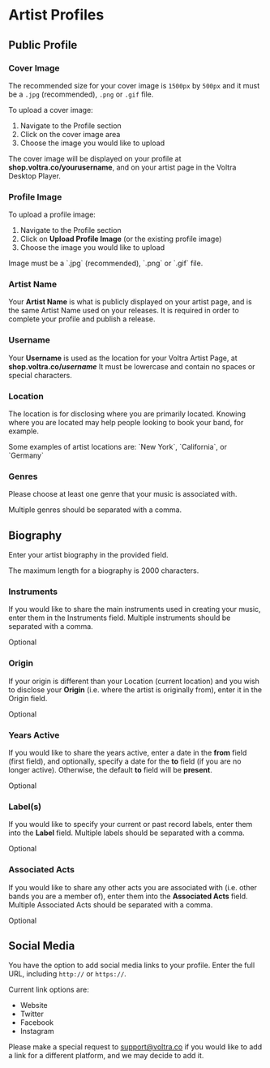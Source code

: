# Artist Profiles

## Public Profile

### Cover Image

The recommended size for your cover image is `1500px` by `500px` and it must be a `.jpg` (recommended), `.png` or `.gif` file.

To upload a cover image:

1.  Navigate to the Profile section
2.  Click on the cover image area
3.  Choose the image you would like to upload

The cover image will be displayed on your profile at **shop.voltra.co/yourusername**, and on your artist page in the Voltra Desktop Player.

### Profile Image

To upload a profile image:

1.  Navigate to the Profile section
2.  Click on **Upload Profile Image** (or the existing profile image)
3.  Choose the image you would like to upload

<p class="note">Image must be a `.jpg` (recommended), `.png` or `.gif` file.</p>

### Artist Name

Your **Artist Name** is what is publicly displayed on your artist page, and is the same Artist Name used on your releases. It is required in order to complete your profile and publish a release.

### Username

Your **Username** is used as the location for your Voltra Artist Page, at **shop.voltra.co/_username_** It must be lowercase and contain no spaces or special characters.

### Location

The location is for disclosing where you are primarily located. Knowing where you are located may help people looking to book your band, for example.

<p class="note">Some examples of artist locations are: `New York`, `California`, or `Germany`</p>

### Genres

Please choose at least one genre that your music is associated with.

<p class="note">Multiple genres should be separated with a comma.</p>

## Biography

Enter your artist biography in the provided field.

<p class="note">The maximum length for a biography is 2000 characters.</p>

### Instruments

If you would like to share the main instruments used in creating your music, enter them in the Instruments field. Multiple instruments should be separated with a comma.

<p class="note">Optional</p>

### Origin

If your origin is different than your Location (current location) and you wish to disclose your **Origin** (i.e. where the artist is originally from), enter it in the Origin field.

<p class="note">Optional</p>

### Years Active

If you would like to share the years active, enter a date in the **from** field (first field), and optionally, specify a date for the **to** field (if you are no longer active). Otherwise, the default **to** field will be **present**.

<p class="note">Optional</p>

### Label(s)

If you would like to specify your current or past record labels, enter them into the **Label** field. Multiple labels should be separated with a comma.

<p class="note">Optional</p>

### Associated Acts

If you would like to share any other acts you are associated with (i.e. other bands you are a member of), enter them into the **Associated Acts** field. Multiple Associated Acts should be separated with a comma.

<p class="note">Optional</p>

## Social Media

You have the option to add social media links to your profile. Enter the full URL, including `http://` or `https://`.

Current link options are:
-   Website
-   Twitter
-   Facebook
-   Instagram

Please make a special request to support@voltra.co if you would like to add a link for a different platform, and we may decide to add it.
